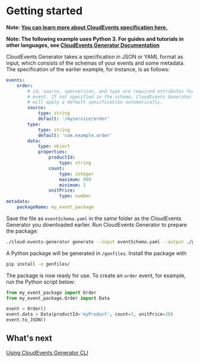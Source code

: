 # Getting started

**Note: [You can learn more about CloudEvents specification here.](https://github.com/cloudevents/spec/blob/v0.3/spec.md)**

**Note: The following example uses Python 3. For guides and tutorials in other
languages, see [CloudEvents Generator Documentation](https://michaelawyu.github.io/cloud-events-generator/)**

CloudEvents Generator takes a specification in JSON or YAML format as input,
which consists of the schemas of your events and some metadata. The
specification of the earlier example, for instance, is as follows:

```yaml
events:
    order:
        # id, source, specversion, and type are required attributes for every
        # event. If not specified in the schema, CloudEvents Generator
        # will apply a default specification automatically.
        source:
            type: string
            default: '/myservice/order'
        type:
            type: string
            default: 'com.example.order'
        data:
            type: object
            properties:
                productId:
                    type: string
                count:
                    type: integer
                    maximum: 999
                    minimum: 1
                unitPrice:
                    type: number
metadata:
    packageName: my_event_package
```

Save the file as `eventSchema.yaml` in the same folder as the CloudEvents
Generator you downloaded earlier. Run CloudEvents Generator to prepare the
package:

```bash
./cloud-events-generator generate --input eventSchema.yaml --output ./genfiles/ --language python --binding JSON
```

A Python package will be generated in `/genfiles`. Install the package with

```bash
pip install -e genfiles/
```

The package is now ready for use. To create an `order` event, for example,
run the Python script below:

```python
from my_event_package import Order
from my_event_package.Order import Data

event = Order()
event.data = Data(productId='myProduct', count=3, unitPrice=20)
event.to_JSON()
```

## What's next

[Using CloudEvents Generator CLI](/cloud-events-generator/clis)